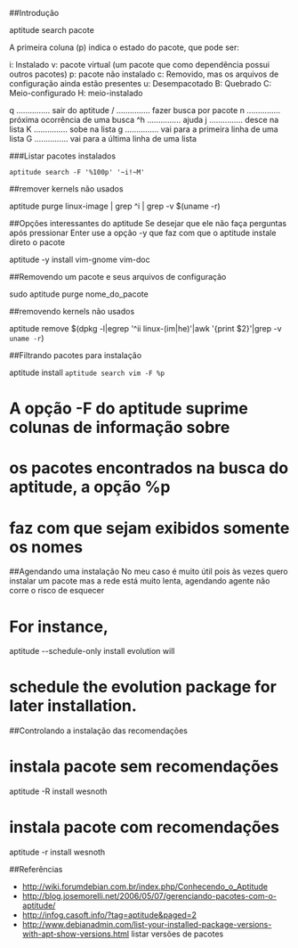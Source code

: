 ##Introdução

aptitude search pacote

A primeira coluna (p) indica o estado do pacote, que pode ser:

i: Instalado
v: pacote virtual (um pacote que como dependência possui outros pacotes)
p: pacote não instalado
c: Removido, mas os arquivos de configuração ainda estão presentes
u: Desempacotado
B: Quebrado
C: Meio-configurado
H: meio-instalado


  q  ............... sair do aptitude
  /  ............... fazer busca por pacote
  n  ............... próxima ocorrência de uma busca
  ^h ............... ajuda
  j  ............... desce na lista
  K  ............... sobe na lista
  g  ............... vai para a primeira linha de uma lista
  G  ............... vai para a última linha de uma lista

###Listar pacotes instalados

    aptitude search -F '%100p' '~i!~M'

##remover kernels não usados

aptitude purge linux-image | grep ^i | grep -v $(uname -r)

##Opções interessantes do aptitude
Se desejar que ele não faça perguntas após pressionar Enter
use a opção -y que faz com que o aptitude instale direto o pacote

aptitude -y install vim-gnome vim-doc

##Removendo um pacote e seus arquivos de configuração

sudo aptitude purge nome_do_pacote

##removendo kernels não usados

aptitude remove $(dpkg -l|egrep '^ii linux-(im|he)'|awk '{print $2}'|grep -v `uname -r`)

##Filtrando pacotes para instalação

aptitude install `aptitude search vim -F %p`
# A opção -F do aptitude suprime colunas de informação sobre
# os pacotes encontrados na busca do aptitude, a opção %p
# faz com que sejam exibidos somente os nomes

##Agendando uma instalação
No meu caso é muito útil pois às vezes quero instalar um pacote mas a rede
está muito lenta, agendando agente não corre o risco de esquecer

# For instance,
aptitude --schedule-only install evolution will

# schedule the evolution package for later installation.



##Controlando a instalação das recomendações


# instala pacote sem recomendações
aptitude -R install wesnoth

# instala pacote com recomendações
aptitude -r install wesnoth



##Referências
* http://wiki.forumdebian.com.br/index.php/Conhecendo_o_Aptitude
* http://blog.josemorelli.net/2006/05/07/gerenciando-pacotes-com-o-aptitude/
* http://infog.casoft.info/?tag=aptitude&paged=2
* http://www.debianadmin.com/list-your-installed-package-versions-with-apt-show-versions.html listar versões de pacotes
